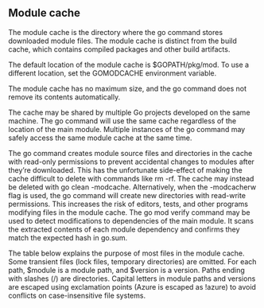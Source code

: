 ## Module cache
The module cache is the directory where the go command stores downloaded module files. The module cache is distinct from the build cache, which contains compiled packages and other build artifacts.

The default location of the module cache is $GOPATH/pkg/mod. To use a different location, set the GOMODCACHE environment variable.

The module cache has no maximum size, and the go command does not remove its contents automatically.

The cache may be shared by multiple Go projects developed on the same machine. The go command will use the same cache regardless of the location of the main module. Multiple instances of the go command may safely access the same module cache at the same time.

The go command creates module source files and directories in the cache with read-only permissions to prevent accidental changes to modules after they’re downloaded. This has the unfortunate side-effect of making the cache difficult to delete with commands like rm -rf. The cache may instead be deleted with go clean -modcache. Alternatively, when the -modcacherw flag is used, the go command will create new directories with read-write permissions. This increases the risk of editors, tests, and other programs modifying files in the module cache. The go mod verify command may be used to detect modifications to dependencies of the main module. It scans the extracted contents of each module dependency and confirms they match the expected hash in go.sum.

The table below explains the purpose of most files in the module cache. Some transient files (lock files, temporary directories) are omitted. For each path, $module is a module path, and $version is a version. Paths ending with slashes (/) are directories. Capital letters in module paths and versions are escaped using exclamation points (Azure is escaped as !azure) to avoid conflicts on case-insensitive file systems.